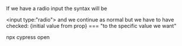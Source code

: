 If we have a radio input the syntax will be

<input
 type:"radio">  and we continue as normal but we have to have
 checked: {initial value from prop} === "to the specific value we want" 

 npx cypress open